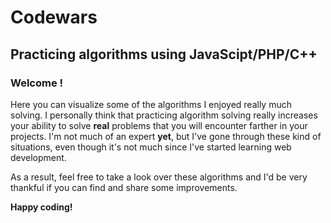 # Codewars
Practicing algorithms using JavaScipt/PHP/C++
 ---
 
### Welcome !

 Here you can visualize some of the algorithms I enjoyed really much solving. I personally think that practicing algorithm solving really increases your ability to solve **real** problems that you will encounter farther in your projects. I'm not much of an expert __yet__, but I've gone through these kind of situations, even though it's not much since I've started learning web development.
 
 As a result, feel free to take  a look over these algorithms and I'd be very thankful if you can find and share some improvements.
 
 **Happy coding!**
